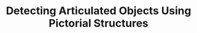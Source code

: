 ---
title: "Detecting Articulated Objects Using Pictorial Structures"
year: 2004
pdf_url: "http://www.robots.ox.ac.uk/~phst/Papers/BMVC04/BMVC04PawanTorr.pdf"
category: "vision"
author_list: "M Pawan Kumar, Philip H.S. Torr, Andrew Zisserman"
grant: "NULL"
pub_in: " Proceedings British Machine VisionConference"
---